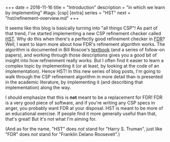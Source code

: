 +++
date = 2016-11-16
title = "Introduction"
description = "in which we learn by implementing"
#tags: [csp]
[extra]
series = "HST"
next = "hst/refinement-overview.md"
+++

It seems like this blog is basically turning into "all things CSP"!  As part of
that trend, I've started implementing a new CSP refinement checker called
[HST][].  Why do this when there's a perfectly good refinement checker in
[FDR][]?  Well, I want to learn more about how FDR's refinement algorithm works.
The algorithm is documented in Bill Roscoe's [textbook][] (and a series of
follow-on papers), and working through those descriptions gives you a good bit
of insight into how refinenment really works.  But I often find it easier to
learn a complex topic by implementing it (or at least, by looking at the code of
an implementation).  Hence HST!  In this new series of blog posts, I'm going to
walk through the CSP refinement algorithm in more detail than is presented in
the academic literature, by implementing it (and describing that implementation)
along the way.

I should emphasize that this is **not** meant to be a replacement for FDR!  FDR
is a very good piece of software, and if you're writing any CSP specs in anger,
you probably want FDR at your disposal.  HST is meant to be more of an
educational exercise.  If people find it more generally useful than that, that's
great!  But it's not what I'm aiming for.

[textbook]: https://www.cs.ox.ac.uk/bill.roscoe/publications/68b.pdf
[FDR]: http://www.cs.ox.ac.uk/projects/fdr/
[HST]: https://github.com/hst/hst/

(And as for the name, "HST" does *not* stand for "Harry S. Truman", just like
"FDR" does *not* stand for "Franklin Delano Roosevelt".)

<!-- more -->
